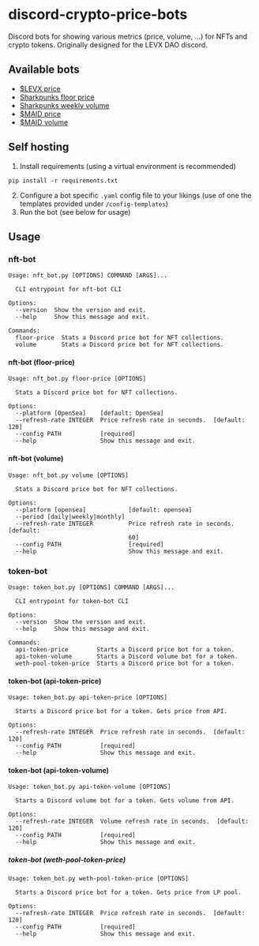 # discord-crypto-price-bots
Discord bots for showing various metrics (price, volume, ...) for NFTs and crypto tokens. Originally designed for the LEVX DAO discord.

## Available bots
* [$LEVX price](https://discord.com/api/oauth2/authorize?client_id=912733687647469590&permissions=67108864&scope=bot)
* [Sharkpunks floor price](https://discord.com/api/oauth2/authorize?client_id=913133731185831936&permissions=67108864&scope=bot)
* [Sharkpunks weekly volume](https://discord.com/api/oauth2/authorize?client_id=913382428880568331&permissions=67108864&scope=bot)
* [$MAID price](https://discord.com/api/oauth2/authorize?client_id=913383753592750100&permissions=67108864&scope=bot)
* [$MAID volume](https://discord.com/api/oauth2/authorize?client_id=913421371466457099&permissions=67108864&scope=bot)
## Self hosting
1) Install requirements (using a virtual environment is recommended)
```
pip install -r requirements.txt
```
2) Configure a bot specific `.yaml` config file to your likings (use of one the templates provided under `/config-templates`)
3) Run the bot (see below for usage)
## Usage
### nft-bot
```
Usage: nft_bot.py [OPTIONS] COMMAND [ARGS]...

  CLI entrypoint for nft-bot CLI

Options:
  --version  Show the version and exit.
  --help     Show this message and exit.

Commands:
  floor-price  Stats a Discord price bot for NFT collections.
  volume       Stats a Discord price bot for NFT collections.
```
#### nft-bot (floor-price)
``` 
Usage: nft_bot.py floor-price [OPTIONS]

  Stats a Discord price bot for NFT collections.

Options:
  --platform [OpenSea]    [default: OpenSea]
  --refresh-rate INTEGER  Price refresh rate in seconds.  [default: 120]
  --config PATH           [required]
  --help                  Show this message and exit.
```
#### nft-bot (volume)
``` 
Usage: nft_bot.py volume [OPTIONS]

  Stats a Discord price bot for NFT collections.

Options:
  --platform [opensea]            [default: opensea]
  --period [daily|weekly|monthly]
  --refresh-rate INTEGER          Price refresh rate in seconds.  [default:
                                  60]
  --config PATH                   [required]
  --help                          Show this message and exit.
```
### token-bot
``` 
Usage: token_bot.py [OPTIONS] COMMAND [ARGS]...

  CLI entrypoint for token-bot CLI

Options:
  --version  Show the version and exit.
  --help     Show this message and exit.

Commands:
  api-token-price        Starts a Discord price bot for a token.
  api-token-volume       Starts a Discord volume bot for a token.
  weth-pool-token-price  Starts a Discord price bot for a token.
```
#### token-bot (api-token-price)
``` 
Usage: token_bot.py api-token-price [OPTIONS]

  Starts a Discord price bot for a token. Gets price from API.

Options:
  --refresh-rate INTEGER  Price refresh rate in seconds.  [default: 120]
  --config PATH           [required]
  --help                  Show this message and exit.
```
#### token-bot (api-token-volume)
``` 
Usage: token_bot.py api-token-volume [OPTIONS]

  Starts a Discord volume bot for a token. Gets volume from API.

Options:
  --refresh-rate INTEGER  Volume refresh rate in seconds.  [default: 120]
  --config PATH           [required]
  --help                  Show this message and exit.
```
##### token-bot (weth-pool-token-price)
``` 
Usage: token_bot.py weth-pool-token-price [OPTIONS]

  Starts a Discord price bot for a token. Gets price from LP pool.

Options:
  --refresh-rate INTEGER  Price refresh rate in seconds.  [default: 120]
  --config PATH           [required]
  --help                  Show this message and exit.
```